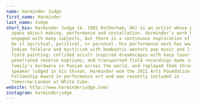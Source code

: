 ```yaml
---
name: Harminder Judge
first_name: Harminder
last_name: Judge
short_bio: Harminder Judge (b. 1982 Rotherham, UK) is an artist whose practice
  spans object making, performance and installation. Harminder’s work has
  engaged with many subjects, but there is a continuous exploration of portals,
  be it spiritual, political, or personal. His performance work has weaved
  Indian folklore and mysticism with bombastic western pop music and live color
  field painting; collided occult inspired dreamscapes with hazy laser
  penetrated reverse baptisms; and transported field recordings made in his
  family’s Gurdwara in Punjab across the world, and replayed them through a
  speaker lodged in his throat. Harminder won the 2011 Arts Foundation
  Fellowship Award in performance art and was recently included in
  Tomorrow:London at White Cube.
website: http://www.harminderjudge.com/
instagram: harminderjudge
---
```


